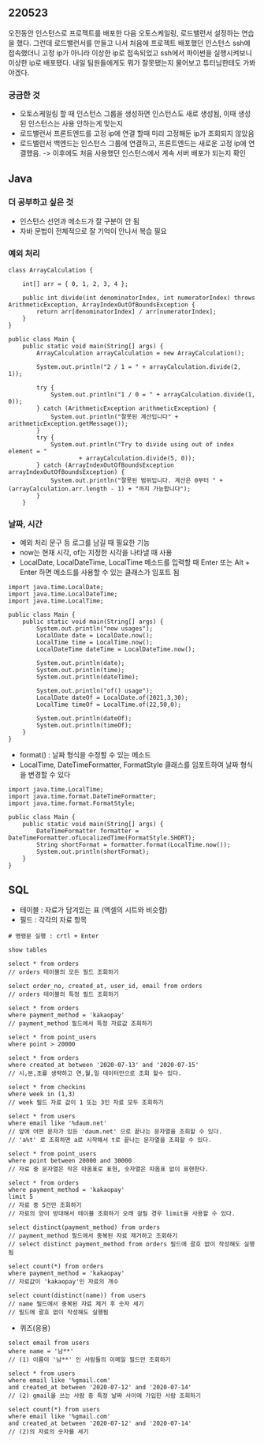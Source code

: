 ## 220523
오전동안 인스턴스로 프로젝트를 배포한 다음 오토스케일링, 로드밸런서 설정하는 연습을 했다. 그런데 로드밸런서를 만들고 나서 처음에 프로젝트 배포했던 인스턴스 ssh에 접속했더니 고정 ip가 아니라 이상한 ip로 접속되었고 ssh에서 파이썬을 실행시켜보니 이상한 ip로 배포됐다. 내일 팀원들에게도 뭐가 잘못됐는지 물어보고 튜터님한테도 가봐야겠다.

### 궁금한 것 
- 오토스케일링 할 때 인스턴스 그룹을 생성하면 인스턴스도 새로 생성됨, 이때 생성된 인스턴스는 사용 안하는게 맞는지 
- 로드밸런서 프론트엔드를 고정 ip에 연결 할때 미리 고정해둔 ip가 조회되지 않았음 
- 로드밸런서 백엔드는 인스턴스 그룹에 연결하고, 프론트엔드는 새로운 고정 ip에 연결했음. -> 이후에도 처음 사용했던 인스턴스에서 계속 서버 배포가 되는지 확인

## Java
### 더 공부하고 싶은 것
- 인스턴스 선언과 메소드가 잘 구분이 안 됨
- 자바 문법이 전체적으로 잘 기억이 안나서 복습 필요 

### 예외 처리
```
class ArrayCalculation {

    int[] arr = { 0, 1, 2, 3, 4 };

    public int divide(int denominatorIndex, int numeratorIndex) throws ArithmeticException, ArrayIndexOutOfBoundsException {
        return arr[denominatorIndex] / arr[numeratorIndex];
    }
}

public class Main {
    public static void main(String[] args) {
        ArrayCalculation arrayCalculation = new ArrayCalculation();

        System.out.println("2 / 1 = " + arrayCalculation.divide(2, 1));

        try {
            System.out.println("1 / 0 = " + arrayCalculation.divide(1, 0));
        } catch (ArithmeticException arithmeticException) {
            System.out.println("잘못된 계산입니다" + arithmeticException.getMessage());
        }
        try {
            System.out.println("Try to divide using out of index element = "
                    + arrayCalculation.divide(5, 0));
        } catch (ArrayIndexOutOfBoundsException arrayIndexOutOfBoundsException) {
            System.out.println("잘못된 범위입니다. 계산은 0부터 " + (arrayCalculation.arr.length - 1) + "까지 가능합니다");
        }
    }

```

### 날짜, 시간
- 예외 처리 문구 등 로그를 남길 때 필요한 기능
- now는 현재 시각, of는 지정한 시각을 나타낼 때 사용
- LocalDate, LocalDateTime, LocalTime 메소드를 입력할 때 Enter 또는 Alt + Enter 하면 메소드를 사용할 수 있는 클래스가 임포트 됨 
```
import java.time.LocalDate;
import java.time.LocalDateTime;
import java.time.LocalTime;

public class Main {
    public static void main(String[] args) {
        System.out.println("now usages");
        LocalDate date = LocalDate.now();
        LocalTime time = LocalTime.now();
        LocalDateTime dateTime = LocalDateTime.now();

        System.out.println(date);
        System.out.println(time);
        System.out.println(dateTime);

        System.out.println("of() usage");
        LocalDate dateOf = LocalDate.of(2021,3,30);
        LocalTime timeOf = LocalTime.of(22,50,0);

        System.out.println(dateOf);
        System.out.println(timeOf);
    }
}
```
- format() : 날짜 형식을 수정할 수 있는 메소드
- LocalTime, DateTimeFormatter, FormatStyle 클래스를 임포트하여 날짜 형식을 변경할 수 있다
```
import java.time.LocalTime;
import java.time.format.DateTimeFormatter;
import java.time.format.FormatStyle;

public class Main {
    public static void main(String[] args) {
        DateTimeFormatter formatter = DateTimeFormatter.ofLocalizedTime(FormatStyle.SHORT);
        String shortFormat = formatter.format(LocalTime.now());
        System.out.println(shortFormat);
    }
}
```

## SQL
- 테이블 : 자료가 담겨있는 표 (엑셀의 시트와 비슷함)
- 필드 : 각각의 자료 항목
```
# 명령문 실행 : crtl + Enter

show tables

select * from orders
// orders 테이블의 모든 필드 조회하기

select order_no, created_at, user_id, email from orders
// orders 테이블의 특정 필드 조회하기

select * from orders
where payment_method = 'kakaopay'
// payment_method 필드에서 특정 자료값 조회하기

select * from point_users
where point > 20000

select * from orders
where created_at between '2020-07-13' and '2020-07-15'
// 시,분,초를 생략하고 연,월,일 데이터만으로 조회 할수 있다.

select * from checkins
where week in (1,3)
// week 필드 자료 값이 1 또는 3인 자료 모두 조회하기

select * from users
where email like '%daum.net'
// 앞에 어떤 문자가 있든 'daum.net' 으로 끝나는 문자열을 조회할 수 있다.
// 'a%t' 로 조회하면 a로 시작해서 t로 끝나는 문자열을 조회할 수 있다.

select * from point_users
where point between 20000 and 30000
// 자료 중 문자열은 작은 따옴표로 표현, 숫자열은 따옴표 없이 표현한다.

select * from orders
where payment_method = 'kakaopay'
limit 5
// 자료 중 5건만 조회하기
// 자료의 양이 방대해서 테이블 조회하기 오래 걸릴 경우 limit을 사용할 수 있다.

select distinct(payment_method) from orders
// payment_method 필드에서 중복된 자료 제거하고 조회하기
// select distinct payment_method from orders 필드에 괄호 없이 작성해도 실행됨

select count(*) from orders
where payment_method = 'kakaopay'
// 자료값이 'kakaopay'인 자료의 개수

select count(distinct(name)) from users
// name 필드에서 중복된 자료 제거 후 숫자 세기
// 필드에 괄호 없이 작성해도 실행됨

```

- 퀴즈(응용)
```
select email from users
where name = '남**'
// (1) 이름이 '남**' 인 사람들의 이메일 필드만 조회하기

select * from users
where email like '%gmail.com' 
and created_at between '2020-07-12' and '2020-07-14'
// (2) gmail을 쓰는 사람 중 특정 날짜 사이에 가입한 사람 조회하기

select count(*) from users
where email like '%gmail.com' 
and created_at between '2020-07-12' and '2020-07-14'
// (2)의 자료의 숫자를 세기


```